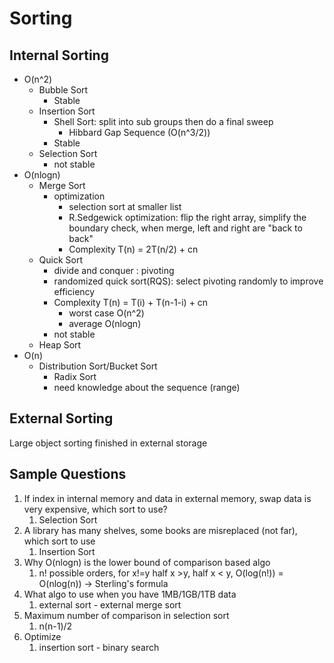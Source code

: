 # Sorting

## Internal Sorting

* O\(n^2\)
  * Bubble Sort
    * Stable
  * Insertion Sort
    * Shell Sort: split into sub groups then do a final sweep
      * Hibbard Gap Sequence \(O\(n^3/2\)\)
    * Stable
  * Selection Sort
    * not stable
* O\(nlogn\)
  * Merge Sort
    * optimization
      * selection sort at smaller list
      * R.Sedgewick optimization: flip the right array, simplify the boundary check, when merge, left and right are "back to back"
      * Complexity T\(n\) = 2T\(n/2\) + cn
  * Quick Sort
    * divide and conquer : pivoting
    * randomized quick sort\(RQS\): select pivoting randomly to improve efficiency
    * Complexity T\(n\) = T\(i\) + T\(n-1-i\) + cn
      * worst case O\(n^2\)
      * average O\(nlogn\)
    * not stable
  * Heap Sort
* O\(n\)
  * Distribution Sort/Bucket Sort
    * Radix Sort
    * need knowledge about the sequence \(range\)

## External Sorting

Large object sorting finished in external storage

## Sample Questions

1. If index in internal memory and data in external memory, swap data is very expensive, which sort to use?
   1. Selection Sort
2. A library has many shelves, some books are misreplaced \(not far\), which sort to use
   1. Insertion Sort
3. Why O\(nlogn\) is the lower bound of comparison based algo
   1. n! possible orders, for x!=y half x &gt;y, half x &lt; y, O\(log\(n!\)\) = O\(nlog\(n\)\) -&gt; Sterling's formula
4. What algo to use when you have 1MB/1GB/1TB data
   1. external sort - external merge sort
5. Maximum number of comparison in selection sort
   1. n\(n-1\)/2
6. Optimize
   1. insertion sort - binary search